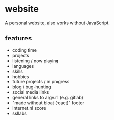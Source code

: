 # website

A personal website, also works without JavaScript.

## features

- coding time
- projects
- listening / now playing
- languages
- skills
- hobbies
- future projects / in progress
- blog / bug-hunting
- social media links
- general links to argv.nl (e.g. gitlab)
- "made without bloat (react)" footer
- internet.nl score
- ssllabs
